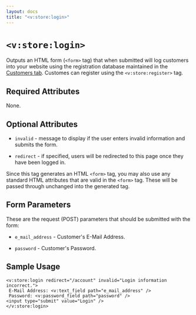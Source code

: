 ```yaml
---
layout: docs
title: "<v:store:login>"
---
```


# `<v:store:login>`

Outputs an HTML form (`<form>` tag) that when submitted will log
customers into your website using the registration database maintained
in the [Customers tab](#backstage.customers). Customes can register
using the `<v:store:register>` tag.

## Required Attributes

None.

## Optional Attributes

-   `invalid` - message to display if the user enters invalid
    information and submits the form.

-   `redirect` - if specified, users will be redirected to this page
    once they have been logged in.

Since this tag generates an HTML `<form>` tag, you may also use any
standard HTML attributes that are valid in the `<form>` tag. These will
be passed through unchanged into the generated tag.

## Form Parameters

These are the request (POST) parameters that should be submitted with
the form:

-   `e_mail_address` - Customer's E-Mail Address.

-   `password` - Customer's Password.

## Sample Usage

    <v:store:login redirect="/account" invalid="Login information incorrect.">
     E-Mail Address: <v:text_field path="e_mail_address" />
     Password: <v:password_field path="password" />
    <input type="submit" value="Login" />
    </v:store:login>
